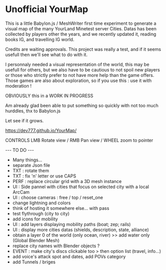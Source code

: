 # Unofficial YourMap

This is a little Babylon.js / MeshWriter first time experiment to generate a visual map of the many YourLand Minetest server Cities.
Datas has been collected by players other the years, and we recently updated it, reading books IG, and travelling IG world.

Credits are waiting approvals. 
This project was really a test, and if it seems usefull then we'll see what to do with it.

I personnaly needed a visual representation of the world, this may be usefull for others, but we also have to be cautious to not spoil new players or those who strictly prefer to not have more help than the game offers. 
Those games are also about exploration, so if you use this : use it with moderation !

OBVIOUSLY this in a WORK IN PROGRESS

Am already glad been able to put something so quickly with not too much hurddles, thx to Babylon.js

Let see if it grows.

https://dev777.github.io/YourMap/

CONTROLS
LMB Rotate view / RMB Pan view / WHEEL zoom to pointer

--- TO DO ---
* Many things...
* separate Json file
* TXT : rotate them
* TXT : fix 'n' letter or use CAPS
* PERF : replace circular grid with a 3D mesh instance
* UI : Side pannel with cities that focus on selected city with a local ArcCam
* UI : choose cameras : free / top / reset_one
* change lightning and colors
* think of hosting it somewhere else... with pass
* test flythrough (city to city)
* add icons for mobility
* UI : add layers displaying mobility paths (boat; zep; rails)
* UI : display more cities datas (shields, description, state, alliance)
* obtain a layer 0 of the world (only ocean, river) >> add water only (Global Blender Mesh)
* replace city names with Blender objects ?
* EVENT : make city's discs clickable too > then option list (travel, info...)
* add voice's attack spot and dates, add POVs category
* add Tunnels / briges

